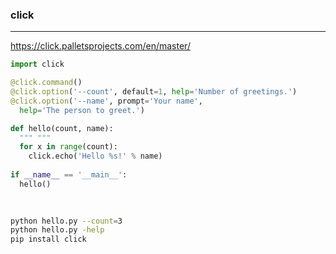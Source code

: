 ### click
---
https://click.palletsprojects.com/en/master/

```py
import click

@click.command()
@click.option('--count', default=1, help='Number of greetings.')
@click.option('--name', prompt='Your name',
  help='The person to greet.')

def hello(count, name):
  """ """
  for x in range(count):
    click.echo('Hello %s!' % name)
    
if __name__ == '__main__':
  hello()
  
  
```

```sh
python hello.py --count=3
python hello.py -help
pip install click
```

```
```


